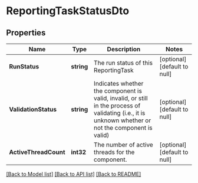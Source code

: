 # ReportingTaskStatusDto

## Properties
Name | Type | Description | Notes
------------ | ------------- | ------------- | -------------
**RunStatus** | **string** | The run status of this ReportingTask | [optional] [default to null]
**ValidationStatus** | **string** | Indicates whether the component is valid, invalid, or still in the process of validating (i.e., it is unknown whether or not the component is valid) | [optional] [default to null]
**ActiveThreadCount** | **int32** | The number of active threads for the component. | [optional] [default to null]

[[Back to Model list]](../README.md#documentation-for-models) [[Back to API list]](../README.md#documentation-for-api-endpoints) [[Back to README]](../README.md)


